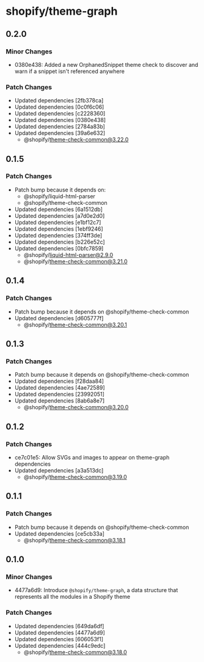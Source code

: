 # shopify/theme-graph

## 0.2.0

### Minor Changes

- 0380e438: Added a new OrphanedSnippet theme check to discover and warn if a snippet isn't referenced anywhere

### Patch Changes

- Updated dependencies [2fb378ca]
- Updated dependencies [0c0f6c06]
- Updated dependencies [c2228360]
- Updated dependencies [0380e438]
- Updated dependencies [2784a83b]
- Updated dependencies [39a6e632]
  - @shopify/theme-check-common@3.22.0

## 0.1.5

### Patch Changes

- Patch bump because it depends on:
  - @shopify/liquid-html-parser
  - @shopify/theme-check-common
- Updated dependencies [6a1512db]
- Updated dependencies [a7d0e2d0]
- Updated dependencies [e1bf12c7]
- Updated dependencies [1ebf9246]
- Updated dependencies [374ff3de]
- Updated dependencies [b226e52c]
- Updated dependencies [0bfc7859]
  - @shopify/liquid-html-parser@2.9.0
  - @shopify/theme-check-common@3.21.0

## 0.1.4

### Patch Changes

- Patch bump because it depends on @shopify/theme-check-common
- Updated dependencies [d605777f]
  - @shopify/theme-check-common@3.20.1

## 0.1.3

### Patch Changes

- Patch bump because it depends on @shopify/theme-check-common
- Updated dependencies [f28daa84]
- Updated dependencies [4ae72589]
- Updated dependencies [23992051]
- Updated dependencies [8ab6a8e7]
  - @shopify/theme-check-common@3.20.0

## 0.1.2

### Patch Changes

- ce7c01e5: Allow SVGs and images to appear on theme-graph dependencies
- Updated dependencies [a3a513dc]
  - @shopify/theme-check-common@3.19.0

## 0.1.1

### Patch Changes

- Patch bump because it depends on @shopify/theme-check-common
- Updated dependencies [ce5cb33a]
  - @shopify/theme-check-common@3.18.1

## 0.1.0

### Minor Changes

- 4477a6d9: Introduce `@shopify/theme-graph`, a data structure that represents all the modules in a Shopify theme

### Patch Changes

- Updated dependencies [649da6df]
- Updated dependencies [4477a6d9]
- Updated dependencies [606053f1]
- Updated dependencies [444c9edc]
  - @shopify/theme-check-common@3.18.0
